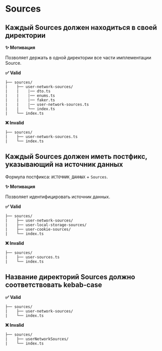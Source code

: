 # Sources

## Каждый Sources должен находиться в своей директории

**✨ Мотивация**

Позволяет держать в одной директории все части имплементации Source.

**✅ Valid**

```
├── sources/
|    ├── user-network-sources/
|    |    |── dto.ts
|    |    |── enums.ts
|    |    |── faker.ts
|    |    |── user-network-sources.ts
|    |    └── index.ts
|    └── index.ts
```

**❌ Invalid**

```
├── sources/
|    ├── user-network-sources.ts
|    └── index.ts
```

## Каждый Sources должен иметь постфикс, указывающий на источник данных

Формула постфикса: `ИСТОЧНИК_ДАННЫХ` + `Sources`.

**✨ Мотивация**

Позволяет идентифицировать источник данных.

**✅ Valid**

```
├── sources/
|    ├── user-network-sources/
|    ├── user-local-storage-sources/
|    ├── user-cookie-sources/
|    └── index.ts
```

**❌ Invalid**

```
├── sources/
|    ├── user-sources.ts
|    └── index.ts
```

## Название директорий Sources должно соответствовать kebab-case

**✅ Valid**

```
├── sources/
|    ├── user-network-sources/
|    └── index.ts
```

**❌ Invalid**

```
├── sources/
|    ├── userNetworkSources/
|    └── index.ts
```
